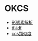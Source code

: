 # OKCS
- [形態素解析](https://github.com/Castle46-white/okcs-prmn2019a/blob/master/lecture/keitaiso.md)
- [tf-idf](https://github.com/Castle46-white/okcs-prmn2019a/blob/master/lecture/tfidf.pdf)
- [cos類似度](https://github.com/Castle46-white/okcs-prmn2019a/blob/master/lecture/cos_similarity.md)